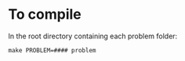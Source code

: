 # To compile
In the root directory containing each problem folder:

```
make PROBLEM=#### problem
```
